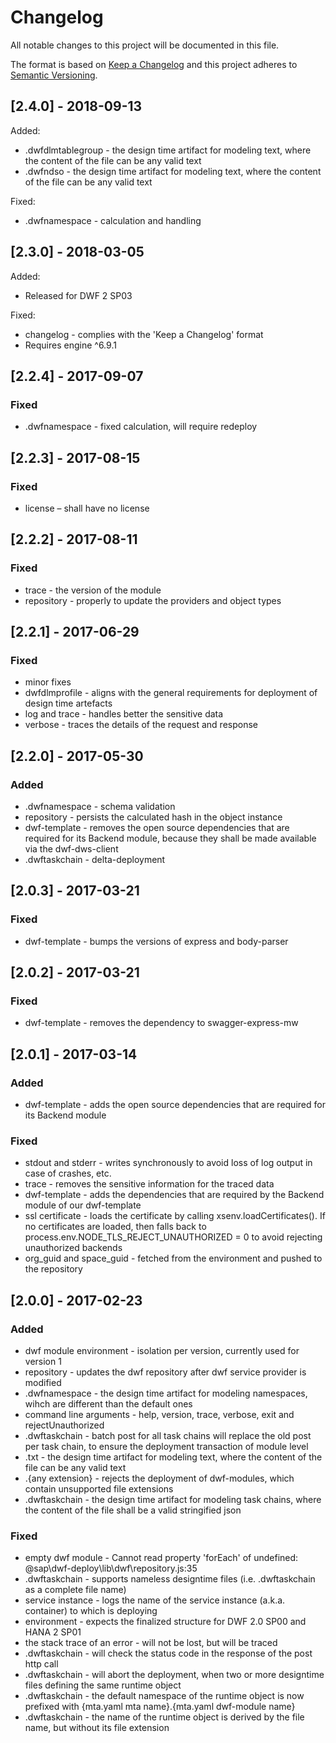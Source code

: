 # Changelog
All notable changes to this project will be documented in this file.

The format is based on [Keep a Changelog](http://keepachangelog.com/en/1.0.0/)
and this project adheres to [Semantic Versioning](http://semver.org/spec/v2.0.0.html).

## [2.4.0] - 2018-09-13
Added:
- .dwfdlmtablegroup - the design time artifact for modeling text, where the content of the file can be any valid text
- .dwfndso - the design time artifact for modeling text, where the content of the file can be any valid text

Fixed:
- .dwfnamespace - calculation and handling

## [2.3.0] - 2018-03-05
Added:
- Released for DWF 2 SP03

Fixed:
- changelog - complies with the 'Keep a Changelog' format
- Requires engine ^6.9.1

## [2.2.4] - 2017-09-07
### Fixed
- .dwfnamespace - fixed calculation, will require redeploy

## [2.2.3] - 2017-08-15
### Fixed
- license – shall have no license

## [2.2.2] - 2017-08-11
### Fixed
- trace - the version of the module
- repository - properly to update the providers and object types

## [2.2.1] - 2017-06-29
### Fixed
- minor fixes
- dwfdlmprofile - aligns with the general requirements for deployment of design time artefacts
- log and trace - handles better the sensitive data
- verbose - traces the details of the request and response

## [2.2.0] - 2017-05-30
### Added
- .dwfnamespace - schema validation
- repository - persists the calculated hash in the object instance
- dwf-template - removes the open source dependencies that are required for its Backend module, because they shall be made available via the dwf-dws-client
- .dwftaskchain -  delta-deployment

## [2.0.3] - 2017-03-21
### Fixed
- dwf-template - bumps the versions of express and body-parser

## [2.0.2] - 2017-03-21
### Fixed
- dwf-template - removes the dependency to swagger-express-mw

## [2.0.1] - 2017-03-14
### Added
- dwf-template - adds the open source dependencies that are required for its Backend module

### Fixed
- stdout and stderr - writes synchronously to avoid loss of log output in case of crashes, etc.
- trace - removes the sensitive information for the traced data
- dwf-template - adds the dependencies that are required by the Backend module of our dwf-template
- ssl certificate - loads the certificate by calling xsenv.loadCertificates(). If no certificates are loaded, then falls back to process.env.NODE_TLS_REJECT_UNAUTHORIZED = 0 to avoid rejecting unauthorized backends
- org_guid and space_guid - fetched from the environment and pushed to the repository

## [2.0.0] - 2017-02-23
### Added
- dwf module environment - isolation per version, currently used for version 1
- repository - updates the dwf repository after dwf service provider is modified
- .dwfnamespace - the design time artifact for modeling namespaces, wihch are different than the default ones
- command line arguments - help, version, trace, verbose, exit and rejectUnauthorized
- .dwftaskchain - batch post for all task chains will replace the old post per task chain, to ensure the deployment transaction of module level
- .txt - the design time artifact for modeling text, where the content of the file can be any valid text
- .{any extension} - rejects the deployment of dwf-modules, which contain unsupported file extensions
 - .dwftaskchain - the design time artifact for modeling task chains, where the content of the file shall be a valid stringified json

### Fixed
- empty dwf module - Cannot read property 'forEach' of undefined: \@sap\dwf-deploy\lib\dwf\repository.js:35
- .dwftaskchain - supports nameless designtime files (i.e. .dwftaskchain as a complete file name)
- service instance - logs the name of the service instance (a.k.a. container) to which is deploying
- environment - expects the finalized structure for DWF 2.0 SP00 and HANA 2 SP01
- the stack trace of an error - will not be lost, but will be traced
- .dwftaskchain - will check the status code in the response of the post http call
- .dwftaskchain - will abort the deployment, when two or more designtime files defining the same runtime object
- .dwftaskchain - the default namespace of the runtime object is now prefixed with {mta.yaml mta name}.{mta.yaml dwf-module name}
 - .dwftaskchain - the name of the runtime object is derived by the file name, but without its file extension
